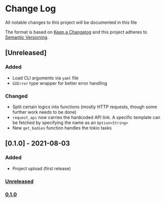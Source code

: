 # Change Log
All notable changes to this project will be documented in this file

The format is based on [Keep a Changelog](http://keepachangelog.com/)
and this project adheres to [Semantic Versioning](http://semver.org/).

## [Unreleased]
### Added
- Load CLI arguments via `yaml` file
- `GIError` type wrapper for better error handling

### Changed
- Split certain logics into functions (mostly HTTP requests, though some further work needs to be done)
- `request_api` now carries the hardcoded API link. A specific template can be fetched by specifying the name as an `Option<String>`
- New `get_bodies` function handles the tokio tasks

## [0.1.0] - 2021-08-03
### Added
- Project upload (first release)

### [Unreleased](https://github.com/appositum/gitignore/compare/0.1.0...dev)
### [0.1.0](https://github.com/appositum/gitignore/releases/tag/0.1.0)
